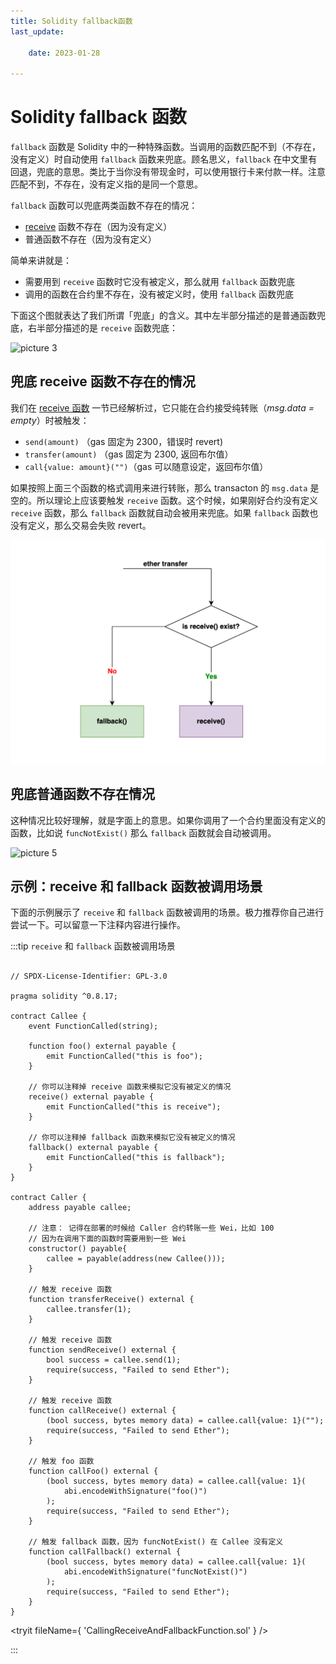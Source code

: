 ```yaml
---
title: Solidity fallback函数
last_update:

    date: 2023-01-28

---
```


# Solidity fallback 函数

`fallback` 函数是 Solidity 中的一种特殊函数。当调用的函数匹配不到（不存在，没有定义）时自动使用 `fallback` 函数来兜底。顾名思义，`fallback` 在中文里有回退，兜底的意思。类比于当你没有带现金时，可以使用银行卡来付款一样。注意匹配不到，不存在，没有定义指的是同一个意思。

`fallback` 函数可以兜底两类函数不存在的情况：

- [receive](function-receive) 函数不存在（因为没有定义）
- 普通函数不存在（因为没有定义）

简单来讲就是：

- 需要用到 `receive` 函数时它没有被定义，那么就用 `fallback` 函数兜底
- 调用的函数在合约里不存在，没有被定义时，使用 `fallback` 函数兜底

下面这个图就表达了我们所谓「兜底」的含义。其中左半部分描述的是普通函数兜底，右半部分描述的是 `receive` 函数兜底：

![picture 3](assets/function-fallback/1674919509764.png)  

## 兜底 receive 函数不存在的情况

我们在 [receive 函数](function-receive) 一节已经解析过，它只能在合约接受纯转账（*msg.data = empty*）时被触发：

- `send(amount)` （gas 固定为 2300，错误时 revert)
- `transfer(amount)` （gas 固定为 2300, 返回布尔值） 
- `call{value: amount}("")`（gas 可以随意设定，返回布尔值）

如果按照上面三个函数的格式调用来进行转账，那么 transacton 的 `msg.data` 是空的。所以理论上应该要触发 `receive` 函数。这个时候，如果刚好合约没有定义 `receive` 函数，那么 `fallback` 函数就自动会被用来兜底。如果 `fallback` 函数也没有定义，那么交易会失败 revert。

![picture 6](assets/function-fallback/1675088649767.png)  

## 兜底普通函数不存在情况

这种情况比较好理解，就是字面上的意思。如果你调用了一个合约里面没有定义的函数，比如说 `funcNotExist()` 那么 `fallback` 函数就会自动被调用。

![picture 5](assets/function-fallback/1674919609462.png)  

## 示例：receive 和 fallback 函数被调用场景

下面的示例展示了 `receive` 和 `fallback` 函数被调用的场景。极力推荐你自己进行尝试一下。可以留意一下注释内容进行操作。

:::tip `receive` 和 `fallback` 函数被调用场景

```solidity

// SPDX-License-Identifier: GPL-3.0

pragma solidity ^0.8.17;

contract Callee {
    event FunctionCalled(string);

    function foo() external payable {
        emit FunctionCalled("this is foo");
    }

    // 你可以注释掉 receive 函数来模拟它没有被定义的情况
    receive() external payable {
        emit FunctionCalled("this is receive");
    }

    // 你可以注释掉 fallback 函数来模拟它没有被定义的情况
    fallback() external payable {
        emit FunctionCalled("this is fallback");
    }
}

contract Caller {
    address payable callee;

    // 注意： 记得在部署的时候给 Caller 合约转账一些 Wei，比如 100
    // 因为在调用下面的函数时需要用到一些 Wei
    constructor() payable{
        callee = payable(address(new Callee()));
    }

    // 触发 receive 函数
    function transferReceive() external {
        callee.transfer(1);
    }

    // 触发 receive 函数
    function sendReceive() external {
        bool success = callee.send(1);
        require(success, "Failed to send Ether");
    }

    // 触发 receive 函数
    function callReceive() external {
        (bool success, bytes memory data) = callee.call{value: 1}("");
        require(success, "Failed to send Ether");
    }

    // 触发 foo 函数
    function callFoo() external {
        (bool success, bytes memory data) = callee.call{value: 1}(
            abi.encodeWithSignature("foo()")
        );
        require(success, "Failed to send Ether");
    }

    // 触发 fallback 函数，因为 funcNotExist() 在 Callee 没有定义
    function callFallback() external {
        (bool success, bytes memory data) = callee.call{value: 1}(
            abi.encodeWithSignature("funcNotExist()")
        );
        require(success, "Failed to send Ether");
    }
}

```

<tryit fileName={ 'CallingReceiveAndFallbackFunction.sol' } />

:::